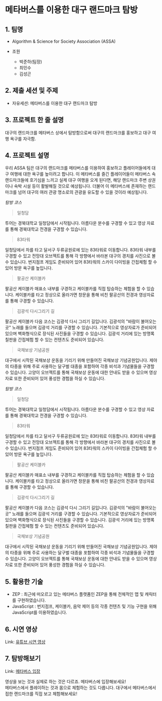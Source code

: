 메타버스를 이용한 대구 랜드마크 탐방
===

## 1. 팀명 
* Algorithm & Science for Society Association (ASSA)

* 조원
    + 박준하(팀장)
    + 최민수
    + 김성곤

## 2. 제출 세션 및 주제
* 자유세션: 메타버스를 이용한 대구 랜드마크 탐방

## 3. 프로젝트 한 줄 설명
대구의 랜드마크를 메타버스 상에서 탐방함으로써 대구의 랜드마크를 홍보하고 대구 여행 욕구를 자극함.

## 4. 프로젝트 설명
우리 ASSA 팀은 대구의 랜드마크를 메타버스를 이용하여 홍보하고 플레이어들에게 대구 여행에 대한 욕구를 높이려고 합니다. 이 메타버스를 즐긴 플레이어들이 메타버스 속 랜드마크들에 호기심을 느끼고 실제 대구 여행을 오게 된다면, 해당 랜드마크 주변 상권이나 숙박 시설 등이 활발해질 것으로 예상됩니다. 더불어 이 메타버스에 존재하는 랜드마크를 넘어 대구의 여러 관광 명소로의 관광을 유도할 수 있을 것이라 예상됩니다.

*탐방 코스*
> 일청담

투어는 경북대학교 일청담에서 시작됩니다. 아름다운 분수를 구경할 수 있고 영상 자료를 통해 경북대학교 전경을 구경할 수 있습니다.   


> 83타워

일청담에서 차를 타고 달서구 두류공원로에 있는 83타워로 이동합니다. 83타워 내부를 구경할 수 있고 전망대 오브젝트를 통해 각 방향에서 바라본 대구의 경치를 사진으로 볼 수 있습니다. 번지점프 게임도 준비되어 있어 83타워의 스카이 다이빙을 간접체험 할 수 있어 방문 욕구를 높입니다.   


> 팔공산 케이블카

팔공산 케이블카 매표소 내부를 구경하고 케이블카를 직접 탑승하는 체험을 할 수 있습니다. 케이블카를 타고 정상으로 올라가면 창문을 통해 비친 팔공산의 전경과 영상자료를 통해 구경할 수 있습니다.


> 김광석 다시그리기 길

팔공산 케이블카 다음 코스는 김광석 다시 그리기 길입니다. 김광석의 "바람이 불어오는 곳" 노래를 들으며 김광석 거리를 구경할 수 있습니다. 기본적으로 영상자료가 준비되어 있으며 벽화형식으로 장식된 사진들을 구경할 수 있습니다. 김광석 거리에 있는 방명록 칠판을 간접체험 할 수 있는 컨텐츠도 준비되어 있습니다.


> 국채보상 기념공원

대구에서 시작된 국채보상 운동을 기리기 위해 만들어진 국채보상 기념공원입니다. 제야의 타종을 위해 주로 사용하는 달구벌 대종을 포함하여 각종 비석과 기념물들을 구경할 수 있습니다. 고양이 오브젝트를 통해 국채보상 운동에 대한 안내도 받을 수 있으며 영상자료 또한 준비되어 있어 풍성한 경험을 하실 수 있습니다.


*탐방 코스*
> 일청담

투어는 경북대학교 일청담에서 시작됩니다. 아름다운 분수를 구경할 수 있고 영상 자료를 통해 경북대학교 전경을 구경할 수 있습니다.   


> 83타워

일청담에서 차를 타고 달서구 두류공원로에 있는 83타워로 이동합니다. 83타워 내부를 구경할 수 있고 전망대 오브젝트를 통해 각 방향에서 바라본 대구의 경치를 사진으로 볼 수 있습니다. 번지점프 게임도 준비되어 있어 83타워의 스카이 다이빙을 간접체험 할 수 있어 방문 욕구를 높입니다.   


> 팔공산 케이블카

팔공산 케이블카 매표소 내부를 구경하고 케이블카를 직접 탑승하는 체험을 할 수 있습니다. 케이블카를 타고 정상으로 올라가면 창문을 통해 비친 팔공산의 전경과 영상자료를 통해 구경할 수 있습니다.


> 김광석 다시그리기 길

팔공산 케이블카 다음 코스는 김광석 다시 그리기 길입니다. 김광석의 "바람이 불어오는 곳" 노래를 들으며 김광석 거리를 구경할 수 있습니다. 기본적으로 영상자료가 준비되어 있으며 벽화형식으로 장식된 사진들을 구경할 수 있습니다. 김광석 거리에 있는 방명록 칠판을 간접체험 할 수 있는 컨텐츠도 준비되어 있습니다.


> 국채보상 기념공원

대구에서 시작된 국채보상 운동을 기리기 위해 만들어진 국채보상 기념공원입니다. 제야의 타종을 위해 주로 사용하는 달구벌 대종을 포함하여 각종 비석과 기념물들을 구경할 수 있습니다. 고양이 오브젝트를 통해 국채보상 운동에 대한 안내도 받을 수 있으며 영상자료 또한 준비되어 있어 풍성한 경험을 하실 수 있습니다.


## 5. 활용한 기술
* ZEP : 최근에 떠오르고 있는 메타버스 플랫폼인 ZEP을 통해 전체적인 맵 및 캐릭터를 구현하였습니다.
* JavaScript : 번지점프, 케이블카, 음악 제어 등의 각종 컨텐츠 및 기능 구현을 위해 JavaScript를 이용하였습니다.

## 6. 시연 영상
Link: [유튜브 시연 영상](https://www.youtube.com/watch?v=fDOY4_3xmRA "시연 영상 보기")

## 7. 탐방해보기
Link: [메타버스 입장](https://zep.us/play/2pW6v6 "대구 랜드마크 탐방")

영상을 보는 것과 실제로 하는 것은 다르죠. 메타버스에 입장해보세요!</br>
메타버스에서 플레이하는 것과 몸으로 체험하는 것도 다릅니다. 대구에서 메타버스에서 접한 랜드마크를 직접 보고 체험해보세요!

